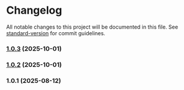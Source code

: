 # Changelog

All notable changes to this project will be documented in this file. See [standard-version](https://github.com/conventional-changelog/standard-version) for commit guidelines.

### [1.0.3](https://github.com/ibsheet/ibsheet-interface/compare/v1.0.2...v1.0.3) (2025-10-01)

### [1.0.2](https://github.com/ibsheet/ibsheet-interface/compare/v1.0.1...v1.0.2) (2025-10-01)

### 1.0.1 (2025-08-12)
